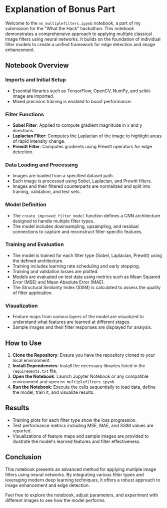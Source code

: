 # Explanation of Bonus Part

Welcome to the `nn_multiplefilters.ipynb` notebook, a part of my submission for the "What the Hack" hackathon. This notebook demonstrates a comprehensive approach to applying multiple classical image filters using neural networks. It builds on the foundation of individual filter models to create a unified framework for edge detection and image enhancement.

## Notebook Overview

### Imports and Initial Setup
- Essential libraries such as TensorFlow, OpenCV, NumPy, and scikit-image are imported.
- Mixed precision training is enabled to boost performance.

### Filter Functions
- **Sobel Filter**: Applied to compute gradient magnitude in x and y directions.
- **Laplacian Filter**: Computes the Laplacian of the image to highlight areas of rapid intensity change.
- **Prewitt Filter**: Computes gradients using Prewitt operators for edge detection.

### Data Loading and Processing
- Images are loaded from a specified dataset path.
- Each image is processed using Sobel, Laplacian, and Prewitt filters.
- Images and their filtered counterparts are normalized and split into training, validation, and test sets.

### Model Definition
- The `create_improved_filter_model` function defines a CNN architecture designed to handle multiple filter types.
- The model includes downsampling, upsampling, and residual connections to capture and reconstruct filter-specific features.

### Training and Evaluation
- The model is trained for each filter type (Sobel, Laplacian, Prewitt) using the defined architecture.
- Training includes learning rate scheduling and early stopping.
- Training and validation losses are plotted.
- Models are evaluated on test data using metrics such as Mean Squared Error (MSE) and Mean Absolute Error (MAE).
- The Structural Similarity Index (SSIM) is calculated to assess the quality of filter application.

### Visualization
- Feature maps from various layers of the model are visualized to understand what features are learned at different stages.
- Sample images and their filter responses are displayed for analysis.

## How to Use

1. **Clone the Repository**: Ensure you have the repository cloned to your local environment.
2. **Install Dependencies**: Install the necessary libraries listed in the `requirements.txt` file.
3. **Open the Notebook**: Launch Jupyter Notebook or any compatible environment and open `nn_multiplefilters.ipynb`.
4. **Run the Notebook**: Execute the cells sequentially to load data, define the model, train it, and visualize results.

## Results
- Training plots for each filter type show the loss progression.
- Test performance metrics including MSE, MAE, and SSIM values are reported.
- Visualizations of feature maps and sample images are provided to illustrate the model's learned features and filter effectiveness.

## Conclusion

This notebook presents an advanced method for applying multiple image filters using neural networks. By integrating various filter types and leveraging modern deep learning techniques, it offers a robust approach to image enhancement and edge detection.

Feel free to explore the notebook, adjust parameters, and experiment with different images to see how the model performs.
